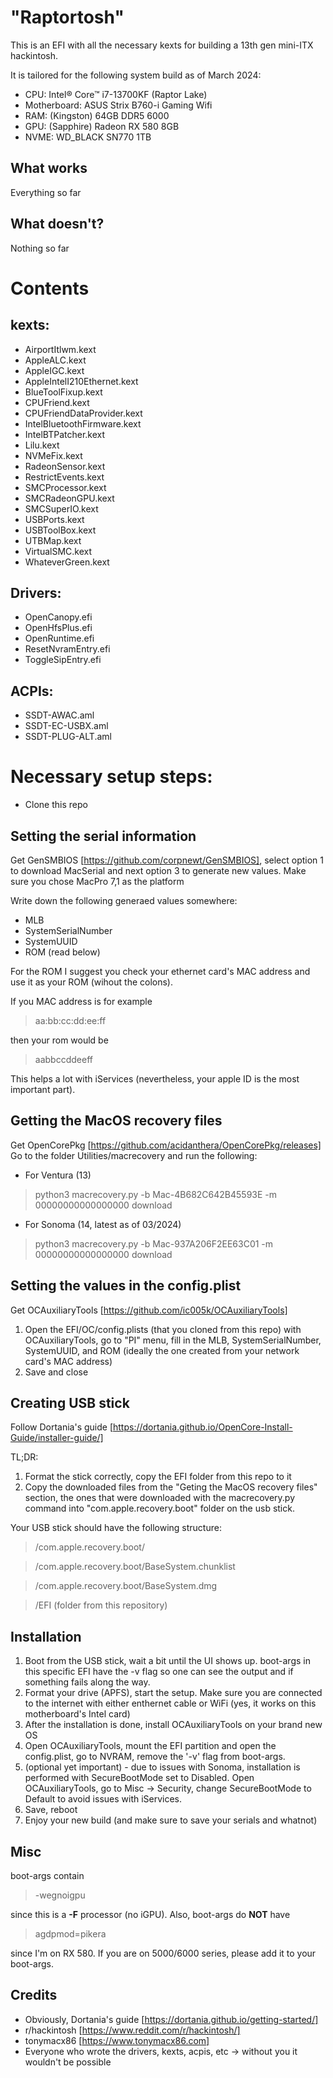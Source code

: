 
# "Raptortosh"

This is an EFI with all the necessary kexts for building a 13th gen mini-ITX hackintosh.

It is tailored for the following system build as of March 2024:

 - CPU: Intel® Core™ i7-13700KF (Raptor Lake)
 - Motherboard: ASUS Strix B760-i Gaming Wifi
 - RAM: (Kingston) 64GB DDR5 6000
 - GPU: (Sapphire) Radeon RX 580 8GB
 - NVME: WD_BLACK SN770 1TB

## What works

Everything so far
  
## What doesn't?

Nothing so far

# Contents

## kexts:

 - AirportItlwm.kext
 - AppleALC.kext
 - AppleIGC.kext
 - AppleIntelI210Ethernet.kext
 - BlueToolFixup.kext
 - CPUFriend.kext
 - CPUFriendDataProvider.kext
 - IntelBluetoothFirmware.kext
 - IntelBTPatcher.kext
 - Lilu.kext
 - NVMeFix.kext
 - RadeonSensor.kext
 - RestrictEvents.kext
 - SMCProcessor.kext
 - SMCRadeonGPU.kext
 - SMCSuperIO.kext
 - USBPorts.kext
 - USBToolBox.kext
 - UTBMap.kext
 - VirtualSMC.kext
 - WhateverGreen.kext

## Drivers:

 - OpenCanopy.efi
 - OpenHfsPlus.efi
 - OpenRuntime.efi
 - ResetNvramEntry.efi
 - ToggleSipEntry.efi

## ACPIs:

 - SSDT-AWAC.aml 
 - SSDT-EC-USBX.aml 
 - SSDT-PLUG-ALT.aml

# Necessary setup steps:

- Clone this repo

## Setting the serial information

Get GenSMBIOS [https://github.com/corpnewt/GenSMBIOS], select option 1 to download MacSerial and next option 3 to generate new values. Make sure you chose MacPro 7,1 as the platform

Write down the following generaed values somewhere:

- MLB
- SystemSerialNumber
- SystemUUID
- ROM (read below)

For the ROM I suggest you check your ethernet card's MAC address and use it as your ROM (wihout the colons).

If you MAC address is for example 

> aa:bb:cc:dd:ee:ff

then your rom would be 
> aabbccddeeff

This helps a lot with iServices (nevertheless, your apple ID is the most important part).

## Getting the MacOS recovery files

Get OpenCorePkg [https://github.com/acidanthera/OpenCorePkg/releases]
Go to the folder Utilities/macrecovery and run the following:

- For Ventura (13)

> 	python3 macrecovery.py -b Mac-4B682C642B45593E -m 00000000000000000 download

- For Sonoma (14, latest as of 03/2024) 

> 	python3 macrecovery.py -b Mac-937A206F2EE63C01 -m 00000000000000000 download

## Setting the values in the config.plist

Get OCAuxiliaryTools [https://github.com/ic005k/OCAuxiliaryTools]

1. Open the EFI/OC/config.plists (that you cloned from this repo) with OCAuxiliaryTools, go to "PI" menu, fill in the MLB, SystemSerialNumber, SystemUUID, and ROM (ideally the one created from your network card's MAC address)
2. Save and close

## Creating USB stick

Follow Dortania's guide [https://dortania.github.io/OpenCore-Install-Guide/installer-guide/]

TL;DR:

1. Format the stick correctly, copy the EFI folder from this repo to it
2. Copy the downloaded files from the "Geting the MacOS recovery files" section, the ones that were downloaded with the macrecovery.py command into "com.apple.recovery.boot" folder on the usb stick.

Your USB stick should have the following structure:

> /com.apple.recovery.boot/

> /com.apple.recovery.boot/BaseSystem.chunklist

> /com.apple.recovery.boot/BaseSystem.dmg

> /EFI (folder from this repository)

## Installation

1. Boot from the USB stick, wait a bit until the UI shows up. boot-args in this specific EFI have the -v flag so one can see the output and if something fails along the way.
2. Format your drive (APFS), start the setup. Make sure you are connected to the internet with either enthernet cable or WiFi (yes, it works on this motherboard's Intel card)
3. After the installation is done, install OCAuxiliaryTools on your brand new OS
4. Open OCAuxiliaryTools, mount the EFI partition and open the config.plist, go to NVRAM, remove the '-v' flag from boot-args.
5. (optional yet important) - due to issues with Sonoma, installation is performed with SecureBootMode set to Disabled. Open OCAuxiliaryTools, go to Misc -> Security, change SecureBootMode to Default to avoid issues with iServices.
6. Save, reboot
7. Enjoy your new build (and make sure to save your serials and whatnot)


## Misc

boot-args contain 

> -wegnoigpu

 since this is a **-F** processor (no iGPU). Also, boot-args do **NOT** have 

> agdpmod=pikera

 since I'm on RX 580. If you are on 5000/6000 series, please add it to your boot-args.

  
## Credits

- Obviously, Dortania's guide
   [https://dortania.github.io/getting-started/] 
- r/hackintosh
   [https://www.reddit.com/r/hackintosh/] 
- tonymacx86 [https://www.tonymacx86.com]
- Everyone who wrote the drivers, kexts, acpis, etc -> without you it wouldn't be possible

